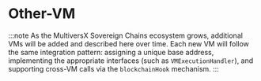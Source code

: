 # Other-VM

:::note
As the MultiversX Sovereign Chains ecosystem grows, additional VMs will be added and described here over time. Each new VM will follow the same integration pattern: assigning a unique base address, implementing the appropriate interfaces (such as `VMExecutionHandler`), and supporting cross-VM calls via the `blockchainHook` mechanism.
:::


